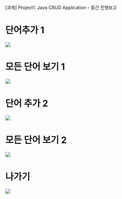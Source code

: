 [과제] Project1. Java CRUD Application - 중간 진행보고

# 단어추가 1
<img src="C:\Users\sweee\Desktop\ㅅㅍ1.png">

# 모든 단어 보기 1
<img src="https://github.com/eunsaemsaem/PP_WordMaster/assets/142576710/208d324c-a6e7-4d6f-a732-b87bf3a28114">

# 단어 추가 2
<img src="https://github.com/eunsaemsaem/PP_WordMaster/assets/142576710/1211f9d7-cc3b-407d-995d-60ccb63ad551">

# 모든 단어 보기 2
<img src="https://github.com/eunsaemsaem/PP_WordMaster/assets/142576710/d3361516-7037-403e-a846-fd463a7058d9">

# 나가기
<img src="https://github.com/eunsaemsaem/PP_WordMaster/assets/142576710/0276b7df-1f55-43e1-b546-b5b922066643">
